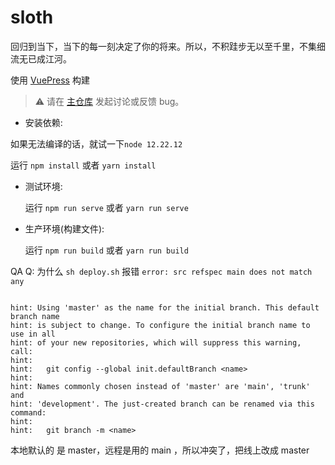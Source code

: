 # sloth

回归到当下，当下的每一刻决定了你的将来。所以，不积跬步无以至千里，不集细流无已成江河。

使用 [VuePress](https://vuepress.vuejs.org/) 构建

> ⚠ 请在 [主仓库](https://github.com/vuepress-theme-hope/vuepress-theme-hope) 发起讨论或反馈 bug。

- 安装依赖:

如果无法编译的话，就试一下`node 12.22.12`


  运行 `npm install` 或者 `yarn install`

- 测试环境:

  运行 `npm run serve` 或者 `yarn run serve`

- 生产环境(构建文件):

  运行 `npm run build` 或者 `yarn run build`

QA
Q: 为什么 `sh deploy.sh` 报错 `error: src refspec main does not match any`

```

hint: Using 'master' as the name for the initial branch. This default branch name
hint: is subject to change. To configure the initial branch name to use in all
hint: of your new repositories, which will suppress this warning, call:
hint: 
hint:   git config --global init.defaultBranch <name>
hint: 
hint: Names commonly chosen instead of 'master' are 'main', 'trunk' and
hint: 'development'. The just-created branch can be renamed via this command:
hint: 
hint:   git branch -m <name>
```

本地默认的 是 master，远程是用的 main ，所以冲突了，把线上改成 master


